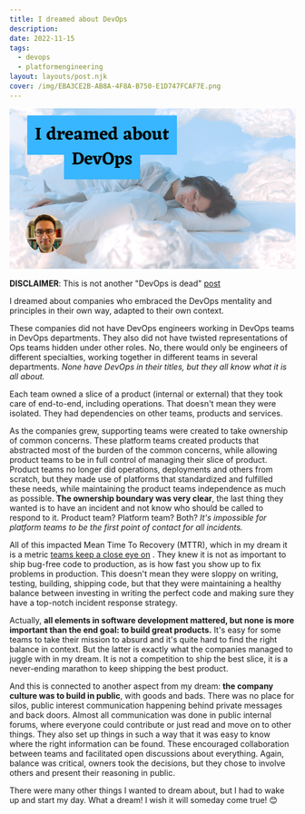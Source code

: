 ```yaml
---
title: I dreamed about DevOps
description: 
date: 2022-11-15
tags:
  - devops
  - platformengineering
layout: layouts/post.njk
cover: /img/EBA3CE2B-AB8A-4F8A-B750-E1D747FCAF7E.png
---
```


![](/img/EBA3CE2B-AB8A-4F8A-B750-E1D747FCAF7E.png)

**DISCLAIMER**: This is not another "DevOps is dead" [post](https://thenewstack.io/devops-is-dead-embrace-platform-engineering/)

I dreamed about companies who embraced the DevOps mentality and principles in their own way, adapted to their own context. 

These companies did not have DevOps engineers working in DevOps teams in DevOps departments. They also did not have twisted representations of Ops teams hidden under other roles. No, there would only be engineers of different specialties, working together in different teams in several departments. *None have DevOps in their titles, but they all know what it is all about.*

Each team owned a slice of a product (internal or external) that they took care of end-to-end, including operations. That doesn't mean they were isolated. They had dependencies on other teams, products and services. 

As the companies grew, supporting teams were created to take ownership of common concerns. These platform teams created products that abstracted most of the burden of the common concerns, while allowing product teams to be in full control of managing their slice of product. Product teams no longer did operations, deployments and others from scratch, but they made use of platforms that standardized and fulfilled these needs, while maintaining the product teams independence as much as possible. **The ownership boundary was very clear**, the last thing they wanted is to have an incident and not know who should be called to respond to it. Product team? Platform team? Both? *It's impossible for platform teams to be the first point of contact for all incidents.*

All of this impacted Mean Time To Recovery (MTTR), which in my dream it is a metric [teams keep a close eye on](https://blog.last9.io/why-mttr-should-be-a-business-metric/) . They knew it is not as important to ship bug-free code to production, as is how fast you show up to fix problems in production. This doesn't mean they were sloppy on writing, testing, building, shipping code, but that they were maintaining a healthy balance between investing in writing the perfect code and making sure they have a top-notch incident response strategy. 

Actually, **all elements in software development mattered, but none is more important than the end goal: to build great products.** It's easy for some teams to take their mission to absurd and it's quite hard to find the right balance in context. But the latter is exactly what the companies managed to juggle with in my dream. It is not a competition to ship the best slice, it is a never-ending marathon to keep shipping the best product. 

And this is connected to another aspect from my dream: **the company culture was to build in public**, with goods and bads. There was no place for silos, public interest communication happening behind private messages and back doors. Almost all communication was done in public internal forums, where everyone could contribute or just read and move on to other things. They also set up things in such a way that it was easy to know where the right information can be found. These encouraged collaboration between teams and facilitated open discussions about everything. Again, balance was critical, owners took the decisions, but they chose to involve others and present their reasoning in public. 

There were many other things I wanted to dream about, but I had to wake up and start my day. What a dream! I wish it will someday come true! 😊